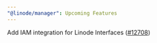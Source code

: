 ```yaml
---
"@linode/manager": Upcoming Features
---
```


Add IAM integration for Linode Interfaces ([#12708](https://github.com/linode/manager/pull/12708))
